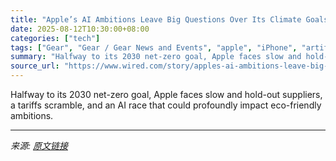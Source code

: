 ```yaml
---
title: "Apple’s AI Ambitions Leave Big Questions Over Its Climate Goals"
date: 2025-08-12T10:30:00+08:00
categories: ["tech"]
tags: ["Gear", "Gear / Gear News and Events", "apple", "iPhone", "artificial intelligence", "phones", "Google", "Green Apple"]
summary: "Halfway to its 2030 net-zero goal, Apple faces slow and hold-out suppliers, a tariffs scramble, and an AI race that could profoundly impact eco-friendly ambitions."
source_url: "https://www.wired.com/story/apples-ai-ambitions-leave-big-questions-over-its-climate-goals/"
---
```


Halfway to its 2030 net-zero goal, Apple faces slow and hold-out suppliers, a tariffs scramble, and an AI race that could profoundly impact eco-friendly ambitions.

---

*来源: [原文链接](https://www.wired.com/story/apples-ai-ambitions-leave-big-questions-over-its-climate-goals/)*

